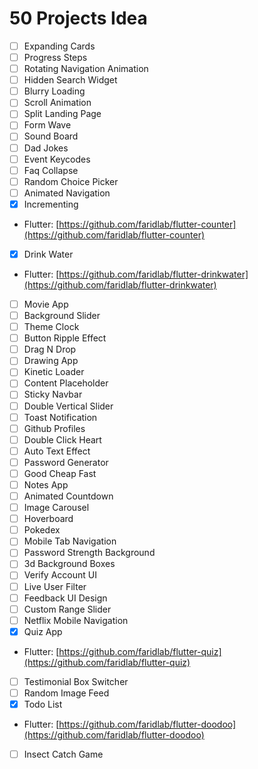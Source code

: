 # 50 Projects Idea
- [ ] Expanding Cards
- [ ] Progress Steps
- [ ] Rotating Navigation Animation
- [ ] Hidden Search Widget
- [ ] Blurry Loading
- [ ] Scroll Animation
- [ ] Split Landing Page
- [ ] Form Wave
- [ ] Sound Board
- [ ] Dad Jokes
- [ ] Event Keycodes
- [ ] Faq Collapse
- [ ] Random Choice Picker
- [ ] Animated Navigation
- [X] Incrementing
- Flutter: [https://github.com/faridlab/flutter-counter](https://github.com/faridlab/flutter-counter)
- [X] Drink Water
- Flutter: [https://github.com/faridlab/flutter-drinkwater](https://github.com/faridlab/flutter-drinkwater)
- [ ] Movie App
- [ ] Background Slider
- [ ] Theme Clock
- [ ] Button Ripple Effect
- [ ] Drag N Drop
- [ ] Drawing App
- [ ] Kinetic Loader
- [ ] Content Placeholder
- [ ] Sticky Navbar
- [ ] Double Vertical Slider
- [ ] Toast Notification
- [ ] Github Profiles
- [ ] Double Click Heart
- [ ] Auto Text Effect
- [ ] Password Generator
- [ ] Good Cheap Fast
- [ ] Notes App
- [ ] Animated Countdown
- [ ] Image Carousel
- [ ] Hoverboard
- [ ] Pokedex
- [ ] Mobile Tab Navigation
- [ ] Password Strength Background
- [ ] 3d Background Boxes
- [ ] Verify Account UI
- [ ] Live User Filter
- [ ] Feedback UI Design
- [ ] Custom Range Slider
- [ ] Netflix Mobile Navigation
- [X] Quiz App
- Flutter: [https://github.com/faridlab/flutter-quiz](https://github.com/faridlab/flutter-quiz)
- [ ] Testimonial Box Switcher
- [ ] Random Image Feed
- [X] Todo List
- Flutter: [https://github.com/faridlab/flutter-doodoo](https://github.com/faridlab/flutter-doodoo)
- [ ] Insect Catch Game

